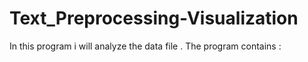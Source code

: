 # Text_Preprocessing-Visualization

In this program i will analyze the data file .
The program contains :
